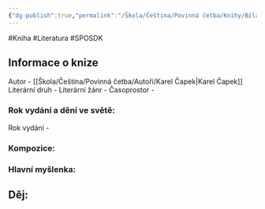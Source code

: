 ```yaml
---
{"dg-publish":true,"permalink":"/Škola/Čeština/Povinná četba/Knihy/Bílá nemoc/","created":"2023-11-28T12:00:33.761+01:00","updated":"2024-03-13T18:27:51.845+01:00"}
---
```


#Kniha #Literatura #SPOSDK
## Informace o knize
Autor - [[Škola/Čeština/Povinná četba/Autoři/Karel Čapek\|Karel Čapek]]
Literární druh - 
Literární žánr - 
Časoprostor -
### Rok vydání a dění ve světě:
Rok vydání -
### Kompozice: 

### Hlavní myšlenka:

## Děj: